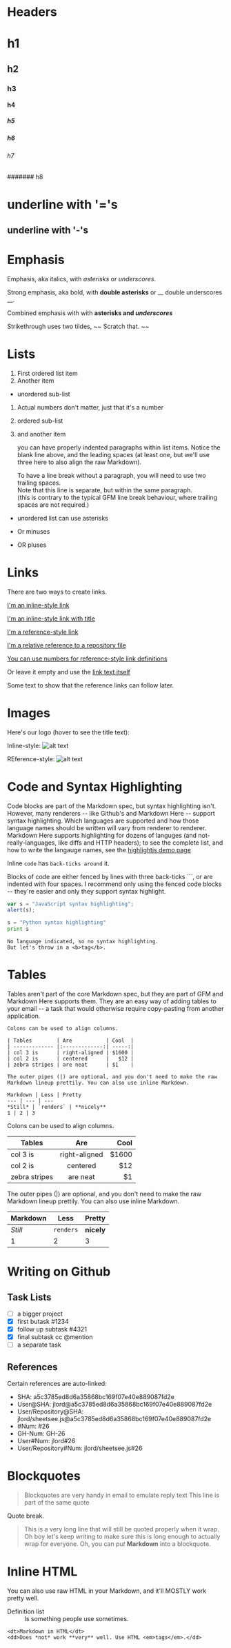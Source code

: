 # Headers
# h1
## h2
### h3
#### h4
##### h5
##### h6
###### h7
####### h8

underline with '='s
====== 

underline with '-'s
------

# Emphasis
Emphasis, aka italics, with *asterisks* or _underscores_.

Strong emphasis, aka bold, with **double asterisks** or __ double underscores __.

Combined emphasis with with **asterisks and _underscores_**

Strikethrough uses two tildes, ~~ Scratch that. ~~

# Lists
1. First ordered list item
2. Another item
  * unordered sub-list
1. Actual numbers don't matter, just that it's a number
  1. ordered sub-list
4. and another item 

   you can have properly indented paragraphs within list items. Notice the blank line above, and the leading spaces (at least one, but we'll use three here to also align the raw Markdown).

   To have a line break without a paragraph, you will need to use two trailing spaces.  
   Note that this line is separate, but within the same paragraph.  
   (this is contrary to the typical GFM line break behaviour, where trailing spaces are not required.)

* unordered list can use asterisks
- Or minuses
+ OR pluses

# Links

There are two ways to create links.

[I'm an inline-style link](https://www.google.com)

[I'm an inline-style link with title](https://www.google.com "Google's Homepage")

[I'm a reference-style link][Arbitrary case-insensitive reference text]

[I'm a relative reference to a repository file](../blob/master/LICENSE)

[You can use numbers for reference-style link definitions][1]

Or leave it empty and use the [link text itself]

Some text to show that the reference links can follow later.

[arbitrary case-insensitive reference text]: https://www.mozilla.org
[1]: http://slashdot.org
[link text itself]: http://www.reddit.com


# Images
Here's our logo (hover to see the title text):

Inline-style:
![alt text](https://github.com/adam-p/markdown-here/raw/master/src/common/images/icon48.png "Logo Title Text 1")

REference-style:
![alt text][logo]

[logo]:https://github.com/adam-p/markdown-here/raw/master/src/common/images/icon48.png "Logo Title Text 2"

# Code and Syntax Highlighting

Code blocks are part of the Markdown spec, but syntax highlighting isn't. 
However, many renderers -- like Github's and Markdown Here -- support 
syntax highlighting. Which languages are supported and how those 
language names should be written will vary from renderer to renderer.
Markdown Here supports highlighting for dozens of languges (and 
not-really-languages, like diffs and HTTP headers); to see the complete 
list, and how to write the langauge names, see the
[highlightjs demo page](https://highlightjs.org/static/demo/ "demo page")

Inline `code` has `back-ticks around` it.

Blocks of code are either fenced by lines with three back-ticks ```, or are indented with four spaces. 
I recommend only using the fenced code blocks -- they're easier and only they support syntax highlight.

```javascript
var s = "JavaScript syntax highlighting";
alert(s);
```

```python
s = "Python syntax highlighting"
print s
```

```
No language indicated, so no syntax highlighting.
But let's throw in a <b>tag</b>.
```

# Tables

Tables aren't part of the core Markdown spec, but they are part of GFM and Markdown Here supports them.
They are an easy way of adding tables to your email -- a task that would otherwise require copy-pasting 
from another application. 

```
Colons can be used to align columns.

| Tables        | Are           | Cool  |
| ------------- |:-------------:| -----:|
| col 3 is      | right-aligned | $1600 |
| col 2 is      | centered      |   $12 |
| zebra stripes | are neat      | $1    |

The outer pipes (|) are optional, and you don't need to make the raw Markdown lineup prettily. You can also use inline Markdown.

Markdown | Less | Pretty
--- | --- | ---
*Still* | `renders` | **nicely**
1 | 2 | 3
```

Colons can be used to align columns.

| Tables        | Are           | Cool  |
| ------------- |:-------------:| -----:|
| col 3 is      | right-aligned | $1600 |
| col 2 is      | centered      |   $12 |
| zebra stripes | are neat      | $1    |

The outer pipes (|) are optional, and you don't need to make the raw Markdown lineup prettily. You can also use inline Markdown.

Markdown | Less | Pretty
--- | --- | ---
*Still* | `renders` | **nicely**
1 | 2 | 3


# Writing on Github
## Task Lists

- [ ] a bigger project
 - [x] first butask #1234
 - [x] follow up subtask #4321
 - [x] final subtask cc @mention
- [ ] a separate task

## References

Certain references are auto-linked:

* SHA: a5c3785ed8d6a35868bc169f07e40e889087fd2e
* User@SHA: jlord@a5c3785ed8d6a35868bc169f07e40e889087fd2e
* User/Repository@SHA: jlord/sheetsee.js@a5c3785ed8d6a35868bc169f07e40e889087fd2e
* #Num: #26
* GH-Num: GH-26
* User#Num: jlord#26
* User/Repository#Num: jlord/sheetsee.js#26


# Blockquotes

> Blockquotes are very handy in email to emulate reply text
> This line is part of the same quote

Quote break.
> This is a very long line that will still be quoted properly when it wrap. Oh boy let's keep writing to make sure this is long enough to actually wrap for everyone. Oh, you can *put* **Markdown** into a blockquote.

# Inline HTML

You can also use raw HTML in your Markdown, and it'll MOSTLY work pretty well. 

<dl>
    <dt>Definition list </dt>
    <dd>Is something people use sometimes.</dd>
    
    <dt>Markdown in HTML</dt>
    <dd>Does *not* work **very** well. Use HTML <em>tags</em>.</dd>
</dl>

